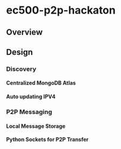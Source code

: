 # ec500-p2p-hackaton

## Overview

## Design

### Discovery

#### Centralized MongoDB Atlas

#### Auto updating IPV4

### P2P Messaging

#### Local Message Storage

#### Python Sockets for P2P Transfer
